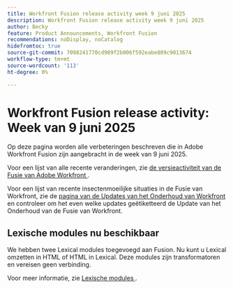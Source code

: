 ```yaml
---
title: Workfront Fusion release activity week 9 juni 2025
description: Workfront Fusion release activity week 9 juni 2025
author: Becky
feature: Product Announcements, Workfront Fusion
recommendations: noDisplay, noCatalog
hidefromtoc: true
source-git-commit: 7098241770cd989f2b006f592eabe809c9013674
workflow-type: tm+mt
source-wordcount: '113'
ht-degree: 0%

---
```


# Workfront Fusion release activity: Week van 9 juni 2025

Op deze pagina worden alle verbeteringen beschreven die in Adobe Workfront Fusion zijn aangebracht in de week van 9 juni 2025.

Voor een lijst van alle recente veranderingen, zie [ de versieactiviteit van de Fusie van Adobe Workfront ](/help/workfront-fusion/fusion-product-releases/fusion-release-activity.md).

Voor een lijst van recente insectenmoeilijke situaties in de Fusie van Workfront, zie de [ pagina van de Updates van het Onderhoud van Workfront ](https://experienceleague.adobe.com/en/docs/workfront-known-issues/releases/current-updates) en controleer om het even welke updates geëtiketteerd de Update van het Onderhoud van de Fusie van Workfront.

## Lexische modules nu beschikbaar

We hebben twee Lexical modules toegevoegd aan Fusion. Nu kunt u Lexical omzetten in HTML of HTML in Lexical. Deze modules zijn transformatoren en vereisen geen verbinding.

Voor meer informatie, zie [ Lexische modules ](/help/workfront-fusion/references/apps-and-modules/tools-and-transformers/lexical-modules.md).
